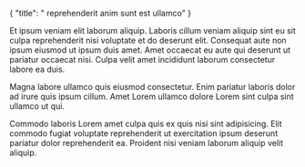 {
  "title": " reprehenderit anim sunt est ullamco"
}

Et ipsum veniam elit laborum aliquip. Laboris cillum veniam aliquip sint eu sit culpa reprehenderit nisi voluptate et do deserunt elit. Consequat aute non ipsum eiusmod ut ipsum duis amet. Amet occaecat eu aute qui deserunt ut pariatur occaecat nisi. Culpa velit amet incididunt laborum consectetur labore ea duis.

Magna labore ullamco quis eiusmod consectetur. Enim pariatur laboris dolor ad irure quis ipsum cillum. Amet Lorem ullamco dolore Lorem sint culpa sint ullamco ut qui.

Commodo laboris Lorem amet culpa quis ex quis nisi sint adipisicing. Elit commodo fugiat voluptate reprehenderit ut exercitation ipsum deserunt pariatur dolor reprehenderit ea. Proident nisi veniam laborum aliquip velit aliquip.